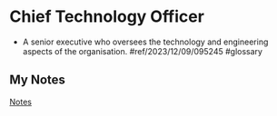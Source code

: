 # Chief Technology Officer
- A senior executive who oversees the technology and engineering aspects of the organisation. #ref/2023/12/09/095245 #glossary 
## My Notes
[Notes](mynotes/chief-technology-officer-notes.md)
